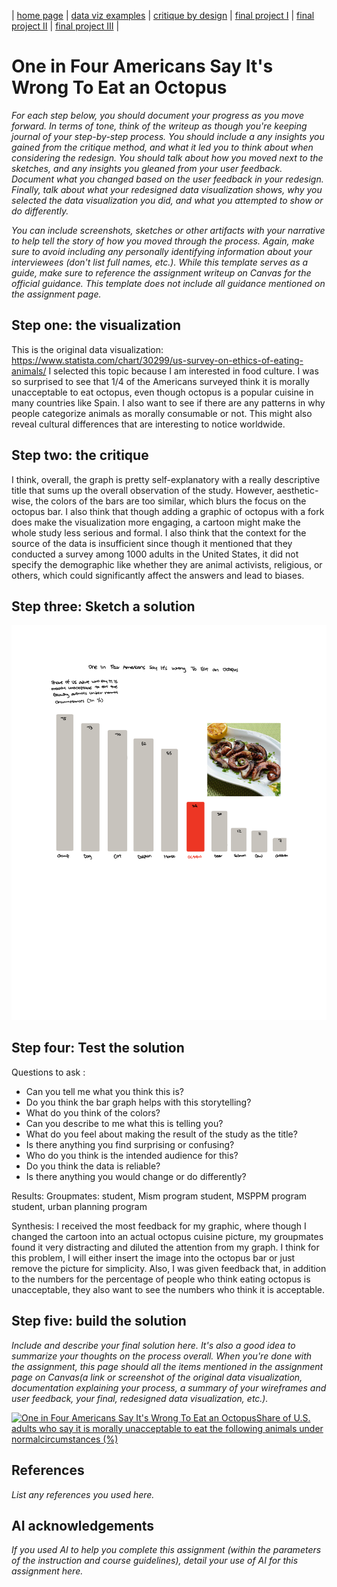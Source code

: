 | [home page](https://cmustudent.github.io/tswd-portfolio-templates/) | [data viz examples](dataviz-examples) | [critique by design](critique-by-design) | [final project I](final-project-part-one) | [final project II](final-project-part-two) | [final project III](final-project-part-three) |

# One in Four Americans Say It's Wrong To Eat an Octopus


_For each step below, you should document your progress as you move forward.  In terms of tone, think of the writeup as though you're keeping journal of your step-by-step process.   You should include a any insights you gained from the critique method, and what it led you to think about when considering the redesign.  You should talk about how you moved next to the sketches, and any insights you gleaned from your user feedback.  Document what you changed based on the user feedback in your redesign.  Finally, talk about what your redesigned data visualization shows, why you selected the data visualization you did, and what you attempted to show or do differently._

_You can include screenshots, sketches or other artifacts with your narrative to help tell the story of how you moved through the process.  Again, make sure to avoid including any personally identifying information about your interviewees (don't list full names, etc.).  While this template serves as a guide, make sure to reference the assignment writeup on Canvas for the official guidance.  This template does not include all guidance mentioned on the assignment page._

## Step one: the visualization


This is the original data visualization: https://www.statista.com/chart/30299/us-survey-on-ethics-of-eating-animals/
I selected this topic because I am interested in food culture. I was so surprised to see that 1/4 of the Americans surveyed think it is morally unacceptable to eat octopus, even though octopus is a popular cuisine in many countries like Spain. I also want to see if there are any patterns in why people categorize animals as morally consumable or not. This might also reveal cultural differences that are interesting to notice worldwide.



## Step two: the critique
I think, overall, the graph is pretty self-explanatory with a really descriptive title that sums up the overall observation of the study. However, aesthetic-wise, the colors of the bars are too similar, which blurs the focus on the octopus bar. I also think that though adding a graphic of octopus with a fork does make the visualization more engaging, a cartoon might make the whole study less serious and formal. I also think that the context for the source of the data is insufficient since though it mentioned that they conducted a survey among 1000 adults in the United States, it did not specify the demographic like whether they are animal activists, religious, or others, which could significantly affect the answers and lead to biases. 


## Step three: Sketch a solution

<img src="redesign.jpg"/>

## Step four: Test the solution

Questions to ask : 

- Can you tell me what you think this is?
- Do you think the bar graph helps with this storytelling?
- What do you think of the colors?
- Can you describe to me what this is telling you?
- What do you feel about making the result of the study as the title?
- Is there anything you find surprising or confusing?
- Who do you think is the intended audience for this?
- Do you think the data is reliable?
- Is there anything you would change or do differently?

Results: 
Groupmates:
student, Mism program
student, MSPPM program
student, urban planning program

Synthesis: 
I received the most feedback for my graphic, where though I changed the cartoon into an actual octopus cuisine picture, my groupmates found it very distracting and diluted the attention from my graph. I think for this problem, I will either insert the image into the octopus bar or just remove the picture for simplicity. Also, I was given feedback that, in addition to the numbers for the percentage of people who think eating octopus is unacceptable, they also want to see the numbers who think it is acceptable.


## Step five: build the solution

_Include and describe your final solution here. It's also a good idea to summarize your thoughts on the process overall. When you're done with the assignment, this page should all the items mentioned in the assignment page on Canvas(a link or screenshot of the original data visualization, documentation explaining your process, a summary of your wireframes and user feedback, your final, redesigned data visualization, etc.)._
<div class='tableauPlaceholder' id='viz1739384058345' style='position: relative'><noscript><a href='#'><img alt='One in Four Americans Say It&#39;s Wrong To Eat an OctopusShare of U.S. adults who say it is morally unacceptable to eat the following animals under normalcircumstances (%) ' src='https:&#47;&#47;public.tableau.com&#47;static&#47;images&#47;re&#47;redesign_17393838403570&#47;Sheet23&#47;1_rss.png' style='border: none' /></a></noscript><object class='tableauViz'  style='display:none;'><param name='host_url' value='https%3A%2F%2Fpublic.tableau.com%2F' /> <param name='embed_code_version' value='3' /> <param name='site_root' value='' /><param name='name' value='redesign_17393838403570&#47;Sheet23' /><param name='tabs' value='no' /><param name='toolbar' value='yes' /><param name='static_image' value='https:&#47;&#47;public.tableau.com&#47;static&#47;images&#47;re&#47;redesign_17393838403570&#47;Sheet23&#47;1.png' /> <param name='animate_transition' value='yes' /><param name='display_static_image' value='yes' /><param name='display_spinner' value='yes' /><param name='display_overlay' value='yes' /><param name='display_count' value='yes' /><param name='language' value='en-US' /><param name='filter' value='publish=yes' /></object></div>  

<script type='text/javascript'>                    
  var divElement = document.getElementById('viz1739384058345');                    
  var vizElement = divElement.getElementsByTagName('object')[0];                           vizElement.style.width='100%';vizElement.style.height=(divElement.offsetWidth*0.75)+'px';                    
  var scriptElement = document.createElement('script');                    
  scriptElement.src = 'https://public.tableau.com/javascripts/api/viz_v1.js';                    vizElement.parentNode.insertBefore(scriptElement, vizElement);     
</script>

## References
_List any references you used here._

## AI acknowledgements
_If you used AI to help you complete this assignment (within the parameters of the instruction and course guidelines), detail your use of AI for this assignment here._

